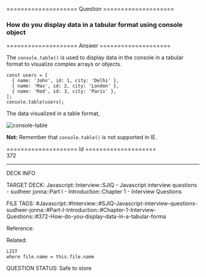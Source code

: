 ==================== Question ====================  

### How do you display data in a tabular format using console object  

==================== Answer ====================  

The `console.table()` is used to display data in the console in a tabular format to visualize complex arrays or objects.

<!-- codeblock-start -->
<pre><code class="hljs language-js"><span class="hljs-keyword">const</span> users = [
  { <span class="hljs-attr">name</span>: <span class="hljs-string">'John'</span>, <span class="hljs-attr">id</span>: <span class="hljs-number">1</span>, <span class="hljs-attr">city</span>: <span class="hljs-string">'Delhi'</span> },
  { <span class="hljs-attr">name</span>: <span class="hljs-string">'Max'</span>, <span class="hljs-attr">id</span>: <span class="hljs-number">2</span>, <span class="hljs-attr">city</span>: <span class="hljs-string">'London'</span> },
  { <span class="hljs-attr">name</span>: <span class="hljs-string">'Rod'</span>, <span class="hljs-attr">id</span>: <span class="hljs-number">3</span>, <span class="hljs-attr">city</span>: <span class="hljs-string">'Paris'</span> },
];
<span class="hljs-variable language_">console</span>.<span class="hljs-title function_">table</span>(users);
</code></pre>
<!-- codeblock-end -->

The data visualized in a table format,

![console-table](../../../../images/console-table.png)

**Not:** Remember that `console.table()` is not supported in IE.

==================== Id ====================  
372

---

DECK INFO

TARGET DECK: Javascript::Interview::SJIQ - Javascript interview questions - sudheer jonna::Part I - Introduction::Chapter 1 - Interview Questions

FILE TAGS: #Javascript::#Interview::#SJIQ-Javascript-interview-questions-sudheer-jonna::#Part-I-Introduction::#Chapter-1-Interview-Questions::#372-How-do-you-display-data-in-a-tabular-forma

Reference:

Related:

```dataview
LIST
where file.name = this.file.name
```

QUESTION STATUS: Safe to store
